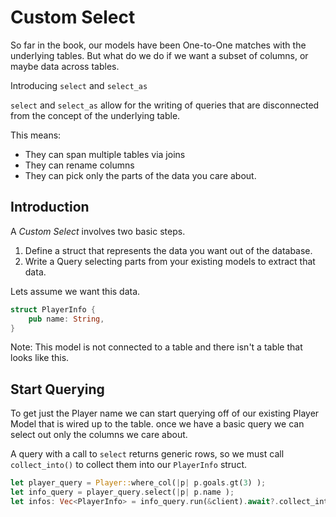 # Custom Select

So far in the book, our models have been One-to-One matches with the underlying tables.
But what do we do if we want a subset of columns, or maybe data across tables.

Introducing `select` and `select_as`

`select` and `select_as` allow for the writing of queries that are disconnected from the concept of the underlying table.

This means:
- They can span multiple tables via joins
- They can rename columns
- They can pick only the parts of the data you care about.

## Introduction

A *Custom Select* involves two basic steps.
1) Define a struct that represents the data you want out of the database.
2) Write a Query selecting parts from your existing models to extract that data.

Lets assume we want this data. 

```rust
struct PlayerInfo {
    pub name: String,
}
```
Note: This model is not connected to a table and there isn't a table that looks like this.


## Start Querying

To get just the Player name we can start querying off of our existing Player Model that is wired up to the table. 
once we have a basic query we can select out only the columns we care about.

A query with a call to `select` returns generic rows, so we must call `collect_into()`
to collect them into our `PlayerInfo` struct.

```rust
let player_query = Player::where_col(|p| p.goals.gt(3) );
let info_query = player_query.select(|p| p.name );
let infos: Vec<PlayerInfo> = info_query.run(&client).await?.collect_into()?;
```

